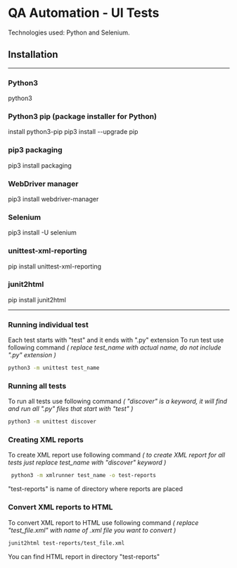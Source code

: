# QA Automation - UI Tests
Technologies used: Python and Selenium.

## Installation
---------------------------------------

### Python3
python3

### Python3 pip (package installer for Python)
install python3-pip
pip3 install --upgrade pip

### pip3 packaging
pip3 install packaging

### WebDriver manager
pip3 install webdriver-manager

### Selenium
pip3 install -U selenium

### unittest-xml-reporting
pip install unittest-xml-reporting

### junit2html
pip install junit2html

---------------------------------------


### Running individual test
Each test starts with "test" and it ends with ".py" extension
To run test use following command _( replace test_name with actual name, do not include ".py" extension )_
```bash
python3 -m unittest test_name
```
 
### Running all tests
To run all tests use following command _( "discover" is a keyword, it  will find and run all ".py" files that start with "test" )_
```bash
python3 -m unittest discover
```

### Creating XML reports
To create XML report use following command _( to create XML report for all tests just replace test_name with "discover" keyword )_ 
```bash
 python3 -m xmlrunner test_name -o test-reports
```
"test-reports" is name of directory where reports are placed

### Convert XML reports to HTML
To convert XML report to HTML use following command _( replace "test_file.xml" with name of .xml file you want to convert )_
```bash
junit2html test-reports/test_file.xml
```
You can find HTML report in  directory "test-reports"
